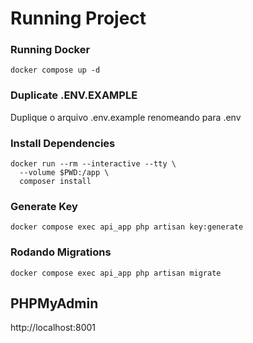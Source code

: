 # Running Project

### Running Docker

```
docker compose up -d
```

### Duplicate .ENV.EXAMPLE

Duplique o arquivo .env.example renomeando para .env

### Install Dependencies

```
docker run --rm --interactive --tty \
  --volume $PWD:/app \
  composer install
```

### Generate Key

```
docker compose exec api_app php artisan key:generate
```

### Rodando Migrations

```
docker compose exec api_app php artisan migrate
```

## PHPMyAdmin
http://localhost:8001